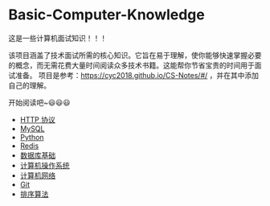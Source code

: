 # Basic-Computer-Knowledge
这是一些计算机面试知识！！！

该项目涵盖了技术面试所需的核心知识。它旨在易于理解，使你能够快速掌握必要的概念，而无需花费大量时间阅读众多技术书籍。这能帮你节省宝贵的时间用于面试准备。
项目是参考：https://cyc2018.github.io/CS-Notes/#/ ，并在其中添加自己的理解。

开始阅读吧~😃😃😃

- [HTTP 协议](八股文/HTTP协议.md)
- [MySQL](八股文/MySQL.md)
- [Python](八股文/Python.md)
- [Redis](八股文/Redis.md)
- [数据库基础](八股文/数据库.md)
- [计算机操作系统](八股文/计算机操作系统.md)
- [计算机网络](八股文/计算机网络.md)
- [Git](Git.md)
- [排序算法](算法/排序算法.md)

